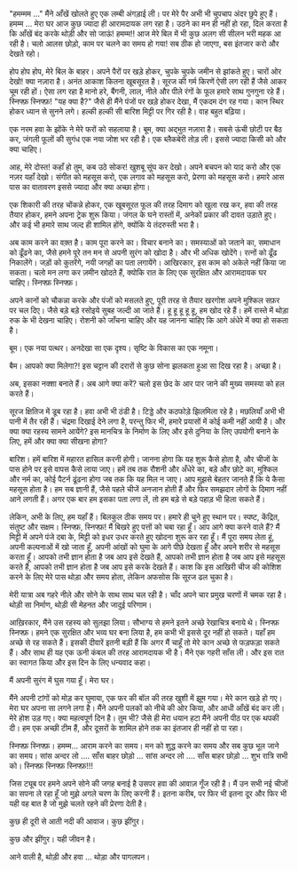 
"हमम्मम ..." मैंने आँखें खोलते हुए एक लम्बी अंगड़ाई ली। पर मेरे पैर अभी भी चुपचाप अंदर छुपे हुए हैं। हमम्म ... मेरा घर आज कुछ ज्यादा ही आरामदायक लग रहा है। उठने का मन ही नहीं हो रहा, दिल करता है कि आँखें बंद करके थोड़ी और सो जाऊं! हमम्म!! आज मेरे बिल में भी कुछ अलग सी सीलन भरी महक आ रही है। चलो आलस छोड़ो, काम पर चलने का समय हो गया! सब ठीक हो जाएगा, बस इंतजार करो और देखते रहो।

होप होप होप, मेरे बिल के बाहर। अपने पैरों पर खड़े होकर, चुपके चुपके जमीन से झांकते हुए। चारों ओर देखो! क्या नज़ारा है। अनंत आकाश कितना खूबसूरत है। सूरज की गर्म किरणें ऐसी लग रही हैं जैसे आकर चूम रही हों। ऐसा लग रहा है मानो हरे, बैंगनी, लाल, नीले और पीले रंगों के फूल हमारे साथ गुनगुना रहे हैं। स्निफ्फ़ स्निफ्फ़! "यह क्या है?"  जैसे ही मैंने पंजों पर खड़े होकर देखा, मैं एकदम दंग रह गया। कान स्थिर होकर ध्यान से सुनने लगे। हल्की हल्की सी बारिश मिट्टी पर गिर रही है। वाह बहुत बढ़िया।

एक नरम हवा के झोंके ने मेरे फरों को सहलाया है। बूम, क्या अद्भुत नज़ारा है। सबसे ऊंची छोटी पर बैठ कर, जंगली फूलों की सुगंध एक नया जोश भर रही है। एक ब्लैकबेरी तोड़ ली। इससे ज्यादा किसी को और क्या चाहिए।

आह, मेरे दोस्त! कहाँ हो तुम,  कब उठे सोकर! खुशबू सूंघ कर देखो। अपने बचपन को याद करो और एक नज़र यहाँ देखो। संगीत को महसूस करो, एक लगाव को महसूस करो, प्रेरणा को महसूस करो। हमारे आस पास का वातावरण इससे ज्यादा और क्या अच्छा होगा।

एक शिकारी की तरह चोंकन्ने होकर, एक खूबसूरत फूल की तरह दिमाग को खुला रख कर, हवा की तरह तैयार होकर, हमने अपना ट्रेक शुरू किया। जंगल के घने रास्तों में, अनेकों प्रकार की दावत उड़ाते हुए। और कई भी हमारे साथ जल्द ही शामिल होंगे, क्योंकि ये तंदरुस्ती भरा है।

अब काम करने का वक़्त है। काम पूरा करने का। विचार बनाने का। समस्याओं को जताने का, समाधान को ढूँढने का, जैसे हमने पूरे तन मन से अपनी सुरंग को खोदा है। और भी अधिक खोदेंगे। रत्नों को ढूँढ निकालेंगे। जड़ों को कुतरेंगे, नयी जगहों का पता लगायेंगे। आखिरकार, इस काम को अकेले नहीं किया जा सकता। चलो मन लगा कर ज़मीन खोदते हैं, क्योकि रात के लिए एक सुरक्षित और आरामदायक घर चाहिए। स्निफ्फ़ स्निफ्फ़।

अपने कानों को चौकन्ना करके और पंजों को मसलते हुए, पूरी तरह से तैयार खरगोश अपने मुश्किल सफ़र पर चल दिए। जैसे बड़े बड़े रसोइये सुबह जल्दी आ जाते हैं। हू हू हू हू हू, हम खोद रहे हैं। हमें रास्ते में थोड़ा रुक के भी देखना चाहिए। रोशनी को जाँचना चाहिए और यह जानना चाहिए कि आगे अंधेरे में क्या हो सकता है।

बूम। एक नया पत्थर। अनदेखा सा एक दृश्य। सृष्टि के विकास का एक नमूना।

बैम। आपको क्या मिलेगा?! इस चट्टान की दरारों से कुछ सोना झलकता हुआ सा दिख रहा है। अच्छा है।

अब, इसका नक्शा बनाते हैं। अब आगे क्या करें? चलो इस छेद के आर पार जाने की मुख्य समस्या को हल करते हैं।

सूरज क्षितिज में डूब रहा है। हवा अभी भी ठंडी है। टिड्डे और कठफोड़े झिलमिला रहे है। मछलियाँ अभी भी पानी में तैर रही हैं। चंद्रमा दिखाई देने लगा है, परन्तु फिर भी, हमारे प्रयासों में कोई कमी नहीं आयी है। और क्या क्या रहस्य सामने आयेंगे? इस मानचित्र के निर्माण के लिए और इसे दुनिया के लिए उपयोगी बनाने के लिए, हमें और क्या क्या सीखना होगा?

बारिश। हमें बारिश में महारत हासिल करनी होगी। जानना होगा कि यह शुरू कैसे होता है, और चीजों के पास होने पर इसे वापस कैसे लाया जाए। हमें तब तक रौशनी और अँधेरे का, बड़े और छोटे का, मुश्किल और नर्म का, कोई पैटर्न ढूंढना होगा जब तक कि यह मिल न जाए। आप मुझसे बेहतर जानते हैं कि ये कैसा महसूस होता है। हम सब ज्ञानी हैं, जैसे पहले चीजें अनजान होती हैं और फिर समझदार लोगों के दिमाग नहीं आने लगती हैं। अगर एक बार हम इसका पता लगा लें, तो हम बड़े से बड़े पहाड़ भी हिला सकते हैं।

लेकिन, अभी के लिए, हम यहाँ हैं। बिलकुल ठीक समय पर। हमारे ही चुने हुए स्थान पर। स्पष्ट, केंद्रित, संतुष्ट और सक्षम। स्निफ्फ़, स्निफ्फ़! मैं बिखरे हुए पत्तों को चबा रहा हूँ। आप आगे क्या करने वाले हैं? मैं मिट्टी में अपने पंजे दबा के, मिट्टी को इधर उधर करते हुए खोदना शुरू कर रहा हूँ। मैं पूरा समय लेता हूं, अपनी कल्पनाओं में खो जाता हूँ, अपनी आंखों को घुमा के आगे पीछे देखता हूँ और अपने शरीर से महसूस करता हूँ। आपको तभी ज्ञान होता है जब आप इसे देखते हैं, आपको तभी ज्ञान होता है जब आप इसे महसूस करते हैं, आपको तभी ज्ञान होता है जब आप इसे करके देखते हैं। काश कि इस आखिरी चीज की कोशिश करने के लिए मेरे पास थोड़ा और समय होता, लेकिन अफसोस कि सूरज ढल चुका है।

मेरी यात्रा अब गहरे नीले और सोने के साथ साथ चल रही है। चाँद अपने चार प्रमुख चरणों में चमक रहा है। थोड़ी सा निर्माण, थोड़ी सी मेहनत और जादुई परिणाम।

आख़िरकार, मैंने उस रहस्य को सुलझा लिया। सौभाग्य से हमने इतने अच्छे रेखाचित्र बनाये थे। स्निफ्फ़ स्निफ्फ़। हमने एक सुरक्षित और भव्य घर बना लिया है, हम कभी भी इससे दूर नहीं हो सकते। यहाँ हम अच्छे से रह सकते हैं। इसकी दीवारें इतनी बड़ी हैं कि अगर मैं चाहूँ तो मेरे कान अच्छे से फड़फड़ा सकते हैं। और साथ ही यह एक ऊनी कंबल की तरह आरामदायक भी है। मैंने एक गहरी साँस ली। और इस रात का स्वागत किया और इस दिन के लिए धन्यवाद कहा।

मैं अपनी सुरंग में घुस गया हूँ। मेरा घर।

मैंने अपनी टांगों को मोड़ कर घुमाया, एक फर की बॉल की तरह खुशी में झूम गया। मेरे कान खड़े हो गए। मेरा घर अपना सा लगने लगा है। मैंने अपनी पलकों को नीचे की ओर किया, और आधी आँखें बंद कर ली। मेरे होश उड़ गए। क्या महत्वपूर्ण दिन है। तुम भी?  जैसे ही मेरा धयान हटा मैंने अपनी पीठ पर एक थपकी दी। हम एक अच्छी टीम हैं, और दूसरों के शामिल होने तक का इंतजार ही नहीं हो पा रहा।

स्निफ्फ़ स्निफ्फ़। हमम्म… आराम करने का समय। मन को शुद्ध करने का समय और सब कुछ भूल जाने का समय। सांस अन्दर लो .... साँस बाहर छोड़ो ... सांस अन्दर लो .... साँस बाहर छोड़ो ... शुभ रात्रि सभी को। स्निफ्फ़ स्निफ्फ़ स्निफ्फ़!!!

जिस ट्यूब पर हमने अपने सोने की जगह बनाई है उसपर हवा की आवाज़ गूँज रही है। मैं उन सभी नई चीजों का सपना ले रहा हूँ जो मुझे अगले चरण के लिए करनी हैं। इतना करीब, पर फिर भी इतना दूर और फिर भी यही वह बात है जो मुझे चलते रहने की प्रेरणा देती है।

कुछ ही दूरी से आती नदी की आवाज। कुछ झींगुर।

कुछ और झींगुर। यही जीवन है।

आने वाली है, थोड़ी और हवा ... थोड़ा और पागलपन।
